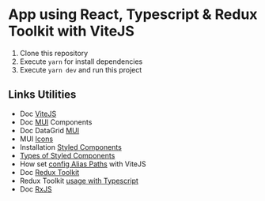 # App using React, Typescript & Redux Toolkit with ViteJS

1. Clone this repository
2. Execute `yarn` for install dependencies
3. Execute `yarn dev` and run this project

## Links Utilities

- Doc [ViteJS](https://vitejs.dev/guide/)
- Doc [MUI](https://mui.com/material-ui/getting-started/overview/) Components
- Doc DataGrid [MUI](https://mui.com/x/react-data-grid/getting-started/#installation)
- MUI [Icons](https://mui.com/material-ui/material-icons/)
- Installation [Styled Components](https://styled-components.com/docs/basics#installation)
- [Types of Styled Components](https://www.npmjs.com/package/@types/styled-components)
- How set [config Alias Paths](https://dev.to/avxkim/setup-path-aliases-w-react-vite-ts-poa) with ViteJS
- Doc [Redux Toolkit](https://redux-toolkit.js.org/introduction/getting-started)
- Redux Toolkit [usage with Typescript](https://redux-toolkit.js.org/usage/usage-with-typescript)
- Doc [RxJS](https://rxjs.dev/guide/installation)
